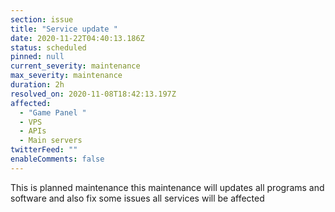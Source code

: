 ```yaml
---
section: issue
title: "Service update "
date: 2020-11-22T04:40:13.186Z
status: scheduled
pinned: null
current_severity: maintenance
max_severity: maintenance
duration: 2h
resolved_on: 2020-11-08T18:42:13.197Z
affected:
  - "Game Panel "
  - VPS
  - APIs
  - Main servers
twitterFeed: ""
enableComments: false
---
```

This is planned maintenance this maintenance will updates all programs and software and also fix some issues all services will be affected